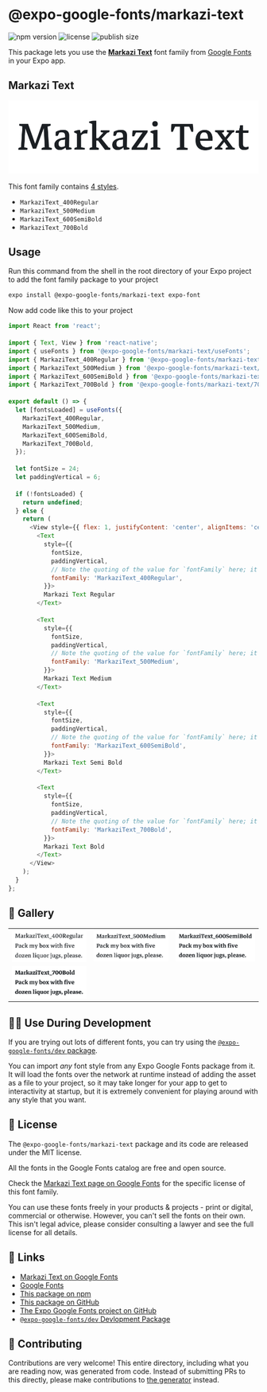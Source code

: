 # @expo-google-fonts/markazi-text

![npm version](https://flat.badgen.net/npm/v/@expo-google-fonts/markazi-text)
![license](https://flat.badgen.net/github/license/expo/google-fonts)
![publish size](https://flat.badgen.net/packagephobia/install/@expo-google-fonts/markazi-text)

This package lets you use the [**Markazi Text**](https://fonts.google.com/specimen/Markazi+Text) font family from [Google Fonts](https://fonts.google.com/) in your Expo app.

## Markazi Text

![Markazi Text](./font-family.png)

This font family contains [4 styles](#-gallery).

- `MarkaziText_400Regular`
- `MarkaziText_500Medium`
- `MarkaziText_600SemiBold`
- `MarkaziText_700Bold`

## Usage

Run this command from the shell in the root directory of your Expo project to add the font family package to your project
```sh
expo install @expo-google-fonts/markazi-text expo-font
```

Now add code like this to your project
```js
import React from 'react';

import { Text, View } from 'react-native';
import { useFonts } from '@expo-google-fonts/markazi-text/useFonts';
import { MarkaziText_400Regular } from '@expo-google-fonts/markazi-text/400Regular';
import { MarkaziText_500Medium } from '@expo-google-fonts/markazi-text/500Medium';
import { MarkaziText_600SemiBold } from '@expo-google-fonts/markazi-text/600SemiBold';
import { MarkaziText_700Bold } from '@expo-google-fonts/markazi-text/700Bold';

export default () => {
  let [fontsLoaded] = useFonts({
    MarkaziText_400Regular,
    MarkaziText_500Medium,
    MarkaziText_600SemiBold,
    MarkaziText_700Bold,
  });

  let fontSize = 24;
  let paddingVertical = 6;

  if (!fontsLoaded) {
    return undefined;
  } else {
    return (
      <View style={{ flex: 1, justifyContent: 'center', alignItems: 'center' }}>
        <Text
          style={{
            fontSize,
            paddingVertical,
            // Note the quoting of the value for `fontFamily` here; it expects a string!
            fontFamily: 'MarkaziText_400Regular',
          }}>
          Markazi Text Regular
        </Text>

        <Text
          style={{
            fontSize,
            paddingVertical,
            // Note the quoting of the value for `fontFamily` here; it expects a string!
            fontFamily: 'MarkaziText_500Medium',
          }}>
          Markazi Text Medium
        </Text>

        <Text
          style={{
            fontSize,
            paddingVertical,
            // Note the quoting of the value for `fontFamily` here; it expects a string!
            fontFamily: 'MarkaziText_600SemiBold',
          }}>
          Markazi Text Semi Bold
        </Text>

        <Text
          style={{
            fontSize,
            paddingVertical,
            // Note the quoting of the value for `fontFamily` here; it expects a string!
            fontFamily: 'MarkaziText_700Bold',
          }}>
          Markazi Text Bold
        </Text>
      </View>
    );
  }
};

```

## 🔡 Gallery


||||
|-|-|-|
|![MarkaziText_400Regular](.//400Regular/MarkaziText_400Regular.ttf.png)|![MarkaziText_500Medium](.//500Medium/MarkaziText_500Medium.ttf.png)|![MarkaziText_600SemiBold](.//600SemiBold/MarkaziText_600SemiBold.ttf.png)||
|![MarkaziText_700Bold](.//700Bold/MarkaziText_700Bold.ttf.png)||||


## 👩‍💻 Use During Development

If you are trying out lots of different fonts, you can try using the [`@expo-google-fonts/dev` package](https://github.com/freeboub/google-fonts/tree/master/font-packages/dev#readme).

You can import *any* font style from any Expo Google Fonts package from it. It will load the fonts
over the network at runtime instead of adding the asset as a file to your project, so it may take longer
for your app to get to interactivity at startup, but it is extremely convenient
for playing around with any style that you want.

## 📖 License

The `@expo-google-fonts/markazi-text` package and its code are released under the MIT license.

All the fonts in the Google Fonts catalog are free and open source.

Check the [Markazi Text page on Google Fonts](https://fonts.google.com/specimen/Markazi+Text) for the specific license of this font family.

You can use these fonts freely in your products & projects - print or digital, commercial or otherwise. However, you can't sell the fonts on their own. This isn't legal advice, please consider consulting a lawyer and see the full license for all details.

## 🔗 Links

- [Markazi Text on Google Fonts](https://fonts.google.com/specimen/Markazi+Text)
- [Google Fonts](https://fonts.google.com/)
- [This package on npm](https://www.npmjs.com/package/@expo-google-fonts/markazi-text)
- [This package on GitHub](https://github.com/freeboub/google-fonts/tree/master/font-packages/markazi-text)
- [The Expo Google Fonts project on GitHub](https://github.com/freeboub/google-fonts)
- [`@expo-google-fonts/dev` Devlopment Package](https://github.com/freeboub/google-fonts/tree/master/font-packages/dev)

## 🤝 Contributing

Contributions are very welcome! This entire directory, including what you are reading now, was generated from code. Instead of submitting PRs to this directly, please make contributions to [the generator](https://github.com/freeboub/google-fonts/tree/master/packages/generator) instead.
